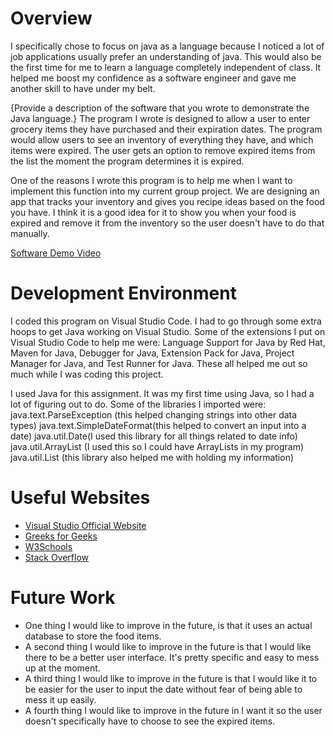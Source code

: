 # Overview

I specifically chose to focus on java as a language because I noticed a lot of job applications usually prefer an understanding of java. This would also be the first time for me to learn a language completely independent of class. It helped me boost my confidence as a software engineer and gave me another skill to have under my belt.

{Provide a description of the software that you wrote to demonstrate the Java language.}
The program I wrote is designed to allow a user to enter grocery items they have purchased and their expiration dates. The program would allow users to see an inventory of everything they have, and which items were expired. The user gets an option to remove expired items from the list the moment the program determines it is expired.

One of the reasons I wrote this program is to help me when I want to implement this function into my current group project. We are designing an app that tracks your inventory and gives you recipe ideas based on the food you have. I think it is a good idea for it to show you when your food is expired and remove it from the inventory so the user doesn't have to do that manually.


[Software Demo Video](https://webmailbyui-my.sharepoint.com/:v:/g/personal/cpendell_byui_edu/EQTwUIEVekBOqKBTsUIhjQMB9CbzES0Fejy8jK3S7ZQg1Q?e=0F4nSg)

# Development Environment

I coded this program on Visual Studio Code. I had to go through some extra hoops to get Java working
on Visual Studio. Some of the extensions I put on Visual Studio Code to help me were: Language Support
for Java by Red Hat, Maven for Java, Debugger for Java, Extension Pack for Java, Project Manager for Java, and Test Runner for Java. These all helped me out so much while I was coding this project.

I used Java for this assignment. It was my first time using Java, so I had a lot of figuring out to do. Some of the libraries I imported were:  java.text.ParseException (this helped changing strings into other data types)  java.text.SimpleDateFormat(this helped to convert an input into a date) java.util.Date(I used this library for all things related to date info) java.util.ArrayList (I used this so I could have ArrayLists in my program) java.util.List (this library also helped me with holding my information)

# Useful Websites

- [Visual Studio Official Website](https://code.visualstudio.com/docs/languages/java)
- [Greeks for Geeks](https://www.geeksforgeeks.org/java/)
- [W3Schools](https://www.w3schools.com/java/)
- [Stack Overflow](https://stackoverflow.com/)

# Future Work

- One thing I would like to improve in the future, is that it uses an actual database to store the food items.
- A second thing I would like to improve in the future is that I would like there to be a better user interface. It's pretty specific and easy to mess up at the moment.
- A third thing I would like to improve in the future is that I would like it to be easier for the user to input the date without fear of being able to mess it up easily.
- A fourth thing I would like to improve in the future in I want it so the user doesn't specifically have to choose to see the expired items.
